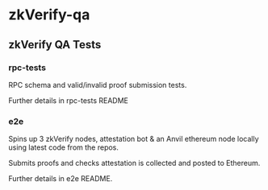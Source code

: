 # zkVerify-qa

## zkVerify QA Tests

### rpc-tests

RPC schema and valid/invalid proof submission tests.

Further details in rpc-tests README

### e2e

Spins up 3 zkVerify nodes, attestation bot & an Anvil ethereum node locally using latest code from the repos. 

Submits proofs and checks attestation is collected and posted to Ethereum.

Further details in e2e README.